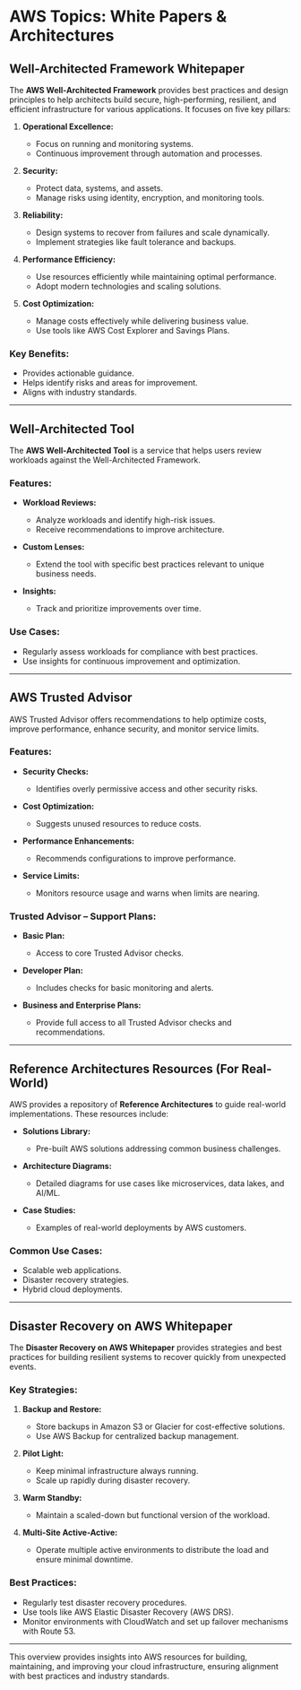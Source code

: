 # AWS Topics: White Papers & Architectures

## Well-Architected Framework Whitepaper
The **AWS Well-Architected Framework** provides best practices and design principles to help architects build secure, high-performing, resilient, and efficient infrastructure for various applications. It focuses on five key pillars:

1. **Operational Excellence:**
   - Focus on running and monitoring systems.
   - Continuous improvement through automation and processes.

2. **Security:**
   - Protect data, systems, and assets.
   - Manage risks using identity, encryption, and monitoring tools.

3. **Reliability:**
   - Design systems to recover from failures and scale dynamically.
   - Implement strategies like fault tolerance and backups.

4. **Performance Efficiency:**
   - Use resources efficiently while maintaining optimal performance.
   - Adopt modern technologies and scaling solutions.

5. **Cost Optimization:**
   - Manage costs effectively while delivering business value.
   - Use tools like AWS Cost Explorer and Savings Plans.

### Key Benefits:
- Provides actionable guidance.
- Helps identify risks and areas for improvement.
- Aligns with industry standards.

---

## Well-Architected Tool
The **AWS Well-Architected Tool** is a service that helps users review workloads against the Well-Architected Framework.

### Features:
- **Workload Reviews:**
  - Analyze workloads and identify high-risk issues.
  - Receive recommendations to improve architecture.

- **Custom Lenses:**
  - Extend the tool with specific best practices relevant to unique business needs.

- **Insights:**
  - Track and prioritize improvements over time.

### Use Cases:
- Regularly assess workloads for compliance with best practices.
- Use insights for continuous improvement and optimization.

---

## AWS Trusted Advisor
AWS Trusted Advisor offers recommendations to help optimize costs, improve performance, enhance security, and monitor service limits.

### Features:
- **Security Checks:**
  - Identifies overly permissive access and other security risks.

- **Cost Optimization:**
  - Suggests unused resources to reduce costs.

- **Performance Enhancements:**
  - Recommends configurations to improve performance.

- **Service Limits:**
  - Monitors resource usage and warns when limits are nearing.

### Trusted Advisor – Support Plans:
- **Basic Plan:**
  - Access to core Trusted Advisor checks.

- **Developer Plan:**
  - Includes checks for basic monitoring and alerts.

- **Business and Enterprise Plans:**
  - Provide full access to all Trusted Advisor checks and recommendations.

---

## Reference Architectures Resources (For Real-World)
AWS provides a repository of **Reference Architectures** to guide real-world implementations. These resources include:

- **Solutions Library:**
  - Pre-built AWS solutions addressing common business challenges.

- **Architecture Diagrams:**
  - Detailed diagrams for use cases like microservices, data lakes, and AI/ML.

- **Case Studies:**
  - Examples of real-world deployments by AWS customers.

### Common Use Cases:
- Scalable web applications.
- Disaster recovery strategies.
- Hybrid cloud deployments.

---

## Disaster Recovery on AWS Whitepaper
The **Disaster Recovery on AWS Whitepaper** provides strategies and best practices for building resilient systems to recover quickly from unexpected events.

### Key Strategies:
1. **Backup and Restore:**
   - Store backups in Amazon S3 or Glacier for cost-effective solutions.
   - Use AWS Backup for centralized backup management.

2. **Pilot Light:**
   - Keep minimal infrastructure always running.
   - Scale up rapidly during disaster recovery.

3. **Warm Standby:**
   - Maintain a scaled-down but functional version of the workload.

4. **Multi-Site Active-Active:**
   - Operate multiple active environments to distribute the load and ensure minimal downtime.

### Best Practices:
- Regularly test disaster recovery procedures.
- Use tools like AWS Elastic Disaster Recovery (AWS DRS).
- Monitor environments with CloudWatch and set up failover mechanisms with Route 53.

---

This overview provides insights into AWS resources for building, maintaining, and improving your cloud infrastructure, ensuring alignment with best practices and industry standards.
